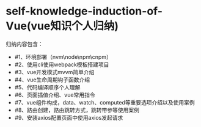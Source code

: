 # self-knowledge-induction-of-Vue(vue知识个人归纳)
归纳内容包含：
<ul>
<li>#1、环境部署（nvm\node\npm\cnpm）</li>
<li>#2、使用cli使用webpack模板搭建项目</li>
<li>#3、vue开发模式mvvm简单介绍</li>
<li>#4、vue生命周期钩子函数介绍</li>
<li>#5、代码编译顺序个人理解</li>
<li>#6、页面插值介绍、vue常用指令</li>
<li>#7、vue组件构成，data、watch、computed等重要选项介绍以及使用案例</li>
<li>#8、路由创建，路由跳转方式，跳转带参等使用案例</li>
<li>#9、安装axios配置页面中使用axios发起请求</li>
</ul>
